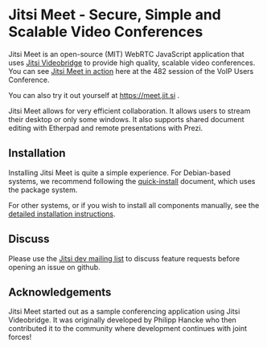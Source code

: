 Jitsi Meet - Secure, Simple and Scalable Video Conferences 
====
Jitsi Meet is an open-source (MIT) WebRTC JavaScript application that uses [Jitsi Videobridge](https://jitsi.org/videobridge) to provide high quality, scalable video conferences. You can see [Jitsi Meet in action](http://youtu.be/7vFUVClsNh0) here at the 482 session of the VoIP Users Conference.

You can also try it out yourself at https://meet.jit.si .

Jitsi Meet allows for very efficient collaboration. It allows users to stream their desktop or only some windows. It also supports shared document editing with Etherpad and remote presentations with Prezi. 

## Installation

Installing Jitsi Meet is quite a simple experience. For Debian-based systems, we recommend following the [quick-install](https://github.com/jitsi/jitsi-meet/blob/master/doc/quick-install.md) document, which uses the package system.

For other systems, or if you wish to install all components manually, see the [detailed installation instructions](https://github.com/jitsi/jitsi-meet/blob/master/doc/manual-install.md).

## Discuss
Please use the [Jitsi dev mailing list](http://lists.jitsi.org/pipermail/dev/) to discuss feature requests before opening an issue on github. 

## Acknowledgements

Jitsi Meet started out as a sample conferencing application using Jitsi Videobridge. It was originally developed by Philipp Hancke who then contributed it to the community where development continues with joint forces! 

